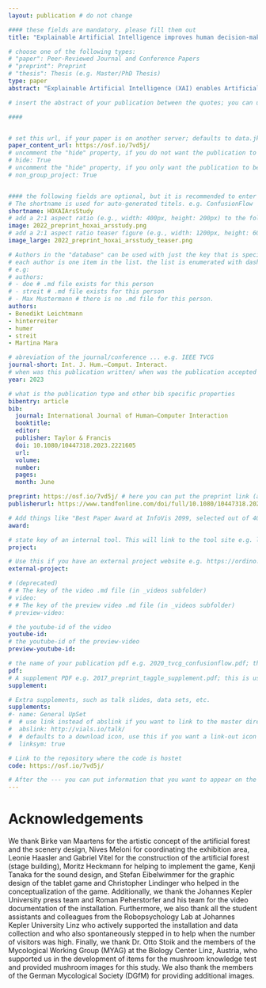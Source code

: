 ```yaml
---
layout: publication # do not change

#### these fields are mandatory. please fill them out
title: "Explainable Artificial Intelligence improves human decision-making: Results from a mushroom picking experiment at a public art festival"

# choose one of the following types:
# "paper": Peer-Reviewed Journal and Conference Papers
# "preprint": Preprint
# "thesis": Thesis (e.g. Master/PhD Thesis)
type: paper
abstract: "Explainable Artificial Intelligence (XAI) enables Artificial Intelligence (AI) to explain its decisions. This holds the promise of making AI more understandable to users, improving interaction, and establishing an adequate level of trust. We tested this claim in the high-risk task of AI-assisted mushroom hunting, where people had to decide whether a mushroom was edible or poisonous. In a between-subjects experiment, 328 visitors of an Austrian media art festival played a tablet-based mushroom hunting game while walking through a highly immersive artificial indoor forest. As part of the game, an artificially intelligent app analyzed photos of the mushrooms they found and recommended classifications. One group saw the AI’s decisions only, while a second group additionally received attribution-based and example-based visual explanations of the AI’s recommendation. The results show that participants with visual explanations outperformed participants without explanations in correct edibility assessments and pick-up decisions. This exhibition-based experiment thus replicated the decision-making results of a previous online study. However, unlike in the previous study, the visual explanations did not significantly affect levels of trust or acceptance measures. In a direct comparison, we consequently discuss the findings in terms of generalizability. Besides the scientific contribution, we discuss the direct impact of conducting XAI experiments in immersive art- and game-based environments in exhibition contexts on visitors and local communities by triggering reflection and awareness for psychological issues of human–AI interaction." 

# insert the abstract of your publication between the quotes; you can use html e.g. to make links (<a></a>) or generate bold (<b></b>) etc. text 

####


# set this url, if your paper is on another server; defaults to data.jku-vds-lab.at
paper_content_url: https://osf.io/7vd5j/
# uncomment the "hide" property, if you do not want the publication to be displayed on the website (usually you don't need this)
# hide: True
# uncomment the "hide" property, if you only want the publication to be displayed on your personal page (i.e. publications where you contributed, but does not have anything to do with the Vis Group e.g. Master Thesis,...)
# non_group_project: True


#### the following fields are optional, but it is recommended to enter as much information as possible
# The shortname is used for auto-generated titels. e.g. ConfusionFlow
shortname: HOXAIArsStudy
# add a 2:1 aspect ratio (e.g., width: 400px, height: 200px) to the folder /assets/images/papers/ e.g. 2020_tvcg_confusionflow.png
image: 2022_preprint_hoxai_arsstudy.png
# add a 2:1 aspect ratio teaser figure (e.g., width: 1200px, height: 600px) to the folder /assets/images/papers/ e.g. 2020_tvcg_confusionflow_teaser.png
image_large: 2022_preprint_hoxai_arsstudy_teaser.png

# Authors in the "database" can be used with just the key that is specified in the corresponding .md file (usually it is the lastname in lower case e.g. doe). Authors that do not have an individual page here should be stated with their full name (e.g. John Doe)
# each author is one item in the list. the list is enumerated with dashes ("-")
# e.g:
# authors:
# - doe # .md file exists for this person
# - streit # .md file exists for this person
# - Max Mustermann # there is no .md file for this person.
authors:
- Benedikt Leichtmann
- hinterreiter
- humer
- streit
- Martina Mara

# abreviation of the journal/conference ... e.g. IEEE TVCG
journal-short: Int. J. Hum.–Comput. Interact.
# when was this publication written/ when was the publication accepted (e.g. 2020)
year: 2023

# what is the publication type and other bib specific properties
bibentry: article
bib:
  journal: International Journal of Human–Computer Interaction
  booktitle:
  editor:
  publisher: Taylor & Francis
  doi: 10.1080/10447318.2023.2221605
  url:
  volume: 
  number: 
  pages: 
  month: June

preprint: https://osf.io/7vd5j/ # here you can put the preprint link (arxiv.org, osf.io,...) e.g. https://arxiv.org/abs/1910.00969
publisherurl: https://www.tandfonline.com/doi/full/10.1080/10447318.2023.2221605

# Add things like "Best Paper Award at InfoVis 2099, selected out of 4000 submissions"
award:

# state key of an internal tool. This will link to the tool site e.g. lineup (usually not needed)
project: 

# Use this if you have an external project website e.g. https://ordino.caleydoapp.org/
external-project:

# (deprecated)
# # The key of the video .md file (in _videos subfolder)
# video: 
# # The key of the preview video .md file (in _videos subfolder)
# preview-video:

# the youtube-id of the video
youtube-id: 
# the youtube-id of the preview-video
preview-youtube-id: 

# the name of your publication pdf e.g. 2020_tvcg_confusionflow.pdf; this is usually uploaded to the caleydo aws server
pdf:
# A supplement PDF e.g. 2017_preprint_taggle_supplement.pdf; this is usually uploaded to the caleydo aws server
supplement: 

# Extra supplements, such as talk slides, data sets, etc.
supplements:
#- name: General UpSet
#  # use link instead of abslink if you want to link to the master directory
#  abslink: http://vials.io/talk/
#  # defaults to a download icon, use this if you want a link-out icon
#  linksym: true

# Link to the repository where the code is hostet
code: https://osf.io/7vd5j/

# After the --- you can put information that you want to appear on the website using markdown formatting or HTML. A good example are acknowledgements, extra references, an erratum, etc.
---
```


# Acknowledgements

We thank Birke van Maartens for the artistic concept of the artificial forest and the
scenery design, Nives Meloni for coordinating the exhibition area, Leonie Haasler and
Gabriel Vitel for the construction of the artificial forest (stage building), Moritz Heckmann
for helping to implement the game, Kenji Tanaka for the sound design, and Stefan
Eibelwimmer for the graphic design of the tablet game and Christopher Lindinger who
helped in the conceptualization of the game. Additionally, we thank the Johannes Kepler
University press team and Roman Peherstorfer and his team for the video documentation
of the installation. Furthermore, we also thank all the student assistants and colleagues
from the Robopsychology Lab at Johannes Kepler University Linz who actively supported
the installation and data collection and who also spontaneously stepped in to help when
the number of visitors was high. Finally, we thank Dr. Otto Stoik and the members of the
Mycological Working Group (MYAG) at the Biology Center Linz, Austria, who supported
us in the development of items for the mushroom knowledge test and provided mushroom
images for this study. We also thank the members of the German Mycological Society
(DGfM) for providing additional images.
